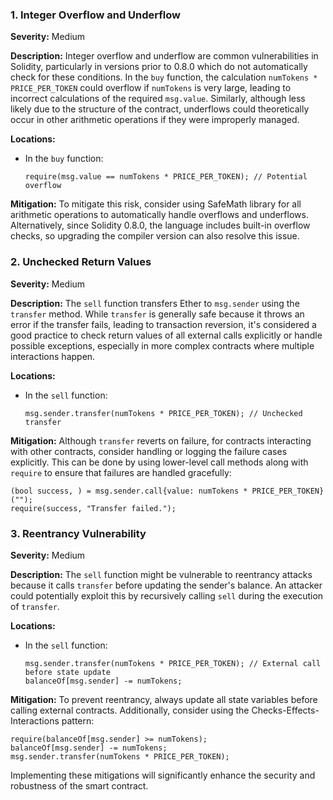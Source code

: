 ### 1. **Integer Overflow and Underflow**

**Severity:**
Medium

**Description:**
Integer overflow and underflow are common vulnerabilities in Solidity, particularly in versions prior to 0.8.0 which do not automatically check for these conditions. In the `buy` function, the calculation `numTokens * PRICE_PER_TOKEN` could overflow if `numTokens` is very large, leading to incorrect calculations of the required `msg.value`. Similarly, although less likely due to the structure of the contract, underflows could theoretically occur in other arithmetic operations if they were improperly managed.

**Locations:**

- In the `buy` function:
  ```solidity
  require(msg.value == numTokens * PRICE_PER_TOKEN); // Potential overflow
  ```

**Mitigation:**
To mitigate this risk, consider using SafeMath library for all arithmetic operations to automatically handle overflows and underflows. Alternatively, since Solidity 0.8.0, the language includes built-in overflow checks, so upgrading the compiler version can also resolve this issue.

### 2. **Unchecked Return Values**

**Severity:**
Medium

**Description:**
The `sell` function transfers Ether to `msg.sender` using the `transfer` method. While `transfer` is generally safe because it throws an error if the transfer fails, leading to transaction reversion, it's considered a good practice to check return values of all external calls explicitly or handle possible exceptions, especially in more complex contracts where multiple interactions happen.

**Locations:**

- In the `sell` function:
  ```solidity
  msg.sender.transfer(numTokens * PRICE_PER_TOKEN); // Unchecked transfer
  ```

**Mitigation:**
Although `transfer` reverts on failure, for contracts interacting with other contracts, consider handling or logging the failure cases explicitly. This can be done by using lower-level call methods along with `require` to ensure that failures are handled gracefully:

```solidity
(bool success, ) = msg.sender.call{value: numTokens * PRICE_PER_TOKEN}("");
require(success, "Transfer failed.");
```

### 3. **Reentrancy Vulnerability**

**Severity:**
Medium

**Description:**
The `sell` function might be vulnerable to reentrancy attacks because it calls `transfer` before updating the sender's balance. An attacker could potentially exploit this by recursively calling `sell` during the execution of `transfer`.

**Locations:**

- In the `sell` function:
  ```solidity
  msg.sender.transfer(numTokens * PRICE_PER_TOKEN); // External call before state update
  balanceOf[msg.sender] -= numTokens;
  ```

**Mitigation:**
To prevent reentrancy, always update all state variables before calling external contracts. Additionally, consider using the Checks-Effects-Interactions pattern:

```solidity
require(balanceOf[msg.sender] >= numTokens);
balanceOf[msg.sender] -= numTokens;
msg.sender.transfer(numTokens * PRICE_PER_TOKEN);
```

Implementing these mitigations will significantly enhance the security and robustness of the smart contract.